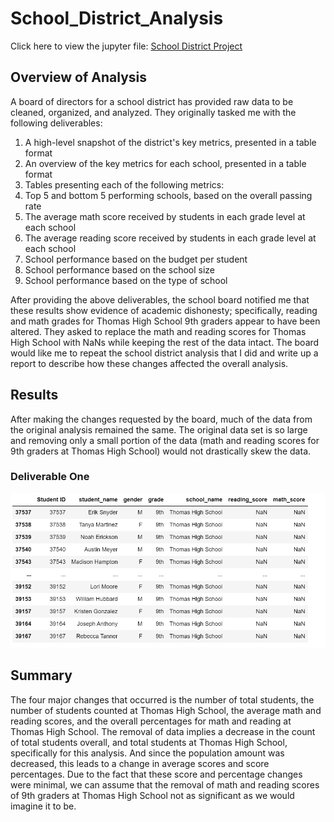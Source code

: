 # School_District_Analysis
Click here to view the jupyter file: [School District Project](https://github.com/dgeroux/School_District_Analysis/blob/main/PyCitySchools_Challenge.ipynb)

## Overview of Analysis
A board of directors for a school district has provided raw data to be cleaned, organized, and analyzed. They originally tasked me with the following deliverables: 

1. A high-level snapshot of the district's key metrics, presented in a table format
2. An overview of the key metrics for each school, presented in a table format
3. Tables presenting each of the following metrics:
4. Top 5 and bottom 5 performing schools, based on the overall passing rate
5. The average math score received by students in each grade level at each school
6. The average reading score received by students in each grade level at each school
7. School performance based on the budget per student
8. School performance based on the school size 
9. School performance based on the type of school

After providing the above deliverables, the school board notified me that these results show evidence of academic dishonesty; specifically, reading and math grades for Thomas High School 9th graders appear to have been altered. They asked to replace the math and reading scores for Thomas High School with NaNs while keeping the rest of the data intact. The board would like me to repeat the school district analysis that I did and write up a report to describe how these changes affected the overall analysis.

## Results
After making the changes requested by the board, much of the data from the original analysis remained the same. The original data set is so large  and removing only a small portion of the data (math and reading scores for 9th graders at Thomas High School) would not drastically skew the data. 

### Deliverable One
![deliverable_one](https://github.com/dgeroux/School_District_Analysis/blob/main/deliverable_one.png)




## Summary
The four major changes that occurred is the number of total students, the number of students counted at Thomas High School, the average math and reading scores, and the overall percentages for math and reading at Thomas High School. The removal of data implies a decrease in the count of total students overall, and total students at Thomas High School, specifically for this analysis. And since the population amount was decreased, this leads to a change in average scores and score percentages. Due to the fact that these score and percentage changes were minimal, we can assume that the removal of math and reading scores of 9th graders at Thomas High School not as significant as we would imagine it to be.
